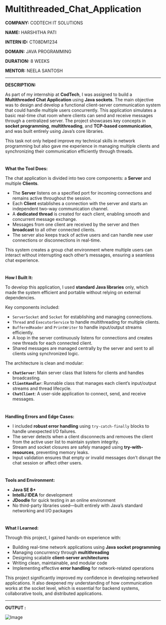 # Multithreaded_Chat_Application

**COMPANY:** CODTECH IT SOLUTIONS

**NAME:** HARSHITHA PATI

**INTERN ID:** CT08DM1234

**DOMAIN:** JAVA PROGRAMMING

**DURATION:** 8 WEEKS

**MENTOR:** NEELA SANTOSH

---

**DESCRIPTION:**

As part of my internship at **CodTech**, I was assigned to build a **Multithreaded Chat Application** using **Java sockets**. The main objective was to design and develop a functional client-server communication system that could handle multiple users concurrently. This application simulates a basic real-time chat room where clients can send and receive messages through a centralized server. The project showcases key concepts in **socket programming**, **multithreading**, and **TCP-based communication**, and was built entirely using Java’s core libraries.

This task not only helped improve my technical skills in network programming but also gave me experience in managing multiple clients and synchronizing their communication efficiently through threads.

#

 **What the Tool Does:**

The chat application is divided into two core components: a **Server** and multiple **Clients**.

* The **Server** listens on a specified port for incoming connections and remains active throughout the session.
* Each **Client** establishes a connection with the server and starts an independent two-way communication channel.
* A **dedicated thread** is created for each client, enabling smooth and concurrent message exchange.
* Messages from one client are received by the server and then **broadcast** to all other connected clients.
* The server also keeps track of active users and can handle new user connections or disconnections in real-time.

This system creates a group chat environment where multiple users can interact without interrupting each other’s messages, ensuring a seamless chat experience.

#

 **How I Built It:**

To develop this application, I used **standard Java libraries** only, which made the system efficient and portable without relying on external dependencies.

Key components included:

* `ServerSocket` and `Socket` for establishing and managing connections.
* `Thread` and `ExecutorService` to handle multithreading for multiple clients.
* `BufferedReader` and `PrintWriter` to handle input/output streams efficiently.
* A loop in the server continuously listens for connections and creates new threads for each connected client.
* Shared messages are managed centrally by the server and sent to all clients using synchronized logic.

The architecture is clean and modular:

* **`ChatServer`**: Main server class that listens for clients and handles broadcasting.
* **`ClientHandler`**: Runnable class that manages each client’s input/output streams and thread lifecycle.
* **`ChatClient`**: A user-side application to connect, send, and receive messages.

#

 **Handling Errors and Edge Cases:**

* I included **robust error handling** using `try-catch-finally` blocks to handle unexpected I/O failures.
* The server detects when a client disconnects and removes the client from the active user list to maintain system integrity.
* Stream and socket closures are safely managed using **try-with-resources**, preventing memory leaks.
* Input validation ensures that empty or invalid messages don’t disrupt the chat session or affect other users.

#

**Tools and Environment:**

* **Java SE 8+**
* **IntelliJ IDEA** for development
* **JDoodle** for quick testing in an online environment
* No third-party libraries used—built entirely with Java’s standard networking and I/O packages

#

 **What I Learned:**

Through this project, I gained hands-on experience with:

* Building real-time network applications using **Java socket programming**
* Managing concurrency through **multithreading**
* Designing scalable **client-server architectures**
* Writing clean, maintainable, and modular code
* Implementing effective **error handling** for network-related operations

This project significantly improved my confidence in developing networked applications. It also deepened my understanding of how communication works at the socket level, which is essential for backend systems, collaborative tools, and distributed applications.

---
**OUTPUT :** 

![Image](https://github.com/user-attachments/assets/62762f92-4b0b-4db2-9cfc-6e13725b0737)
